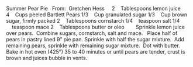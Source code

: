 Summer Pear Pie
 
From:  Gretchen Hess
 
 
2    Tablespoons lemon juice
4    Cups peeled Bartlett Pears
1/3    Cup granulated sugar
1/3    Cup brown sugar, firmly packed
2    Tablespoons cornstarch
1/4    teaspoon salt
1/4     teaspoon mace
2    Tablespoons butter or oleo
    
 
Sprinkle lemon juice over pears.  Combine sugars, cornstarch, salt and mace.  
Place half of pears in pastry lined 9” pie pan.
Sprinkle with half the sugar mixture.  Add remaining pears, sprinkle with remaining sugar mixture.  Dot with butter.
Bake in hot oven (425°) 35 to 40 minutes or until pears are tender, crust is brown and juices bubble in vents.
 
